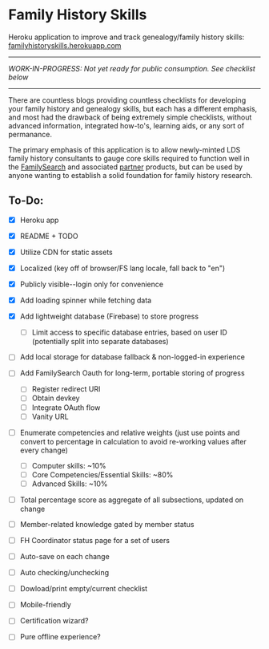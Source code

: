 # Family History Skills

Heroku application to improve and track genealogy/family history skills: [familyhistoryskills.herokuapp.com](familyhistoryskills.herokuapp.com "Family History Skills Appplication")

___
_WORK-IN-PROGRESS: Not yet ready for public consumption. See checklist below_
___

There are countless blogs providing countless checklists for developing your family history and genealogy skills, but each has a different emphasis, and most had the drawback of being extremely simple checklists, without advanced information, integrated how-to's, learning aids, or any sort of permanance.

The primary emphasis of this application is to allow newly-minted LDS family history consultants to gauge core skills required to function well in the [FamilySearch](https://familysearch.org "FamilySearch products") and associated [partner](https://familysearch.org/partneraccess "FamilySearch partner information") products, but can be used by anyone wanting to establish a solid foundation for family history research.

## To-Do:

- [x] Heroku app
- [x] README + TODO
- [x] Utilize CDN for static assets
- [x] Localized (key off of browser/FS lang locale, fall back to "en")
- [x] Publicly visible--login only for convenience
- [x] Add loading spinner while fetching data
- [x] Add lightweight database (Firebase) to store progress

  - [ ] Limit access to specific database entries, based on user ID (potentially split into separate databases)

- [ ] Add local storage for database fallback & non-logged-in experience
- [ ] Add FamilySearch Oauth for long-term, portable storing of progress

  - [ ] Register redirect URI
  - [ ] Obtain devkey
  - [ ] Integrate OAuth flow
  - [ ] Vanity URL

- [ ] Enumerate competencies and relative weights (just use points and convert to percentage in calculation to avoid re-working values after every change)
  - [ ] Computer skills: ~10%
  - [ ] Core Competencies/Essential Skills: ~80%
  - [ ] Advanced Skills: ~10%

- [ ] Total percentage score as aggregate of all subsections, updated on change
- [ ] Member-related knowledge gated by member status
- [ ] FH Coordinator status page for a set of users
- [ ] Auto-save on each change
- [ ] Auto checking/unchecking
- [ ] Dowload/print empty/current checklist
- [ ] Mobile-friendly
- [ ] Certification wizard?
- [ ] Pure offline experience?
